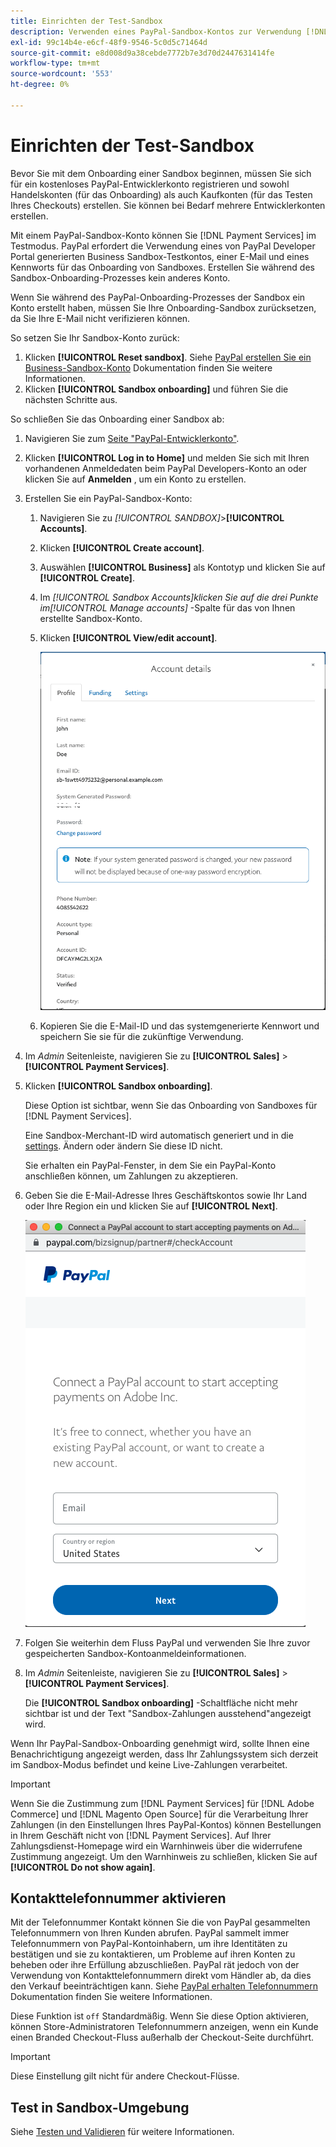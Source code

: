 ```yaml
---
title: Einrichten der Test-Sandbox
description: Verwenden eines PayPal-Sandbox-Kontos zur Verwendung [!DNL Payment Services] im Testmodus.
exl-id: 99c14b4e-e6cf-48f9-9546-5c0d5c71464d
source-git-commit: e8d008d9a38cebde7772b7e3d70d2447631414fe
workflow-type: tm+mt
source-wordcount: '553'
ht-degree: 0%

---
```


# Einrichten der Test-Sandbox

Bevor Sie mit dem Onboarding einer Sandbox beginnen, müssen Sie sich für ein kostenloses PayPal-Entwicklerkonto registrieren und sowohl Handelskonten (für das Onboarding) als auch Kaufkonten (für das Testen Ihres Checkouts) erstellen. Sie können bei Bedarf mehrere Entwicklerkonten erstellen.

Mit einem PayPal-Sandbox-Konto können Sie [!DNL Payment Services] im Testmodus. PayPal erfordert die Verwendung eines von PayPal Developer Portal generierten Business Sandbox-Testkontos, einer E-Mail und eines Kennworts für das Onboarding von Sandboxes. Erstellen Sie während des Sandbox-Onboarding-Prozesses kein anderes Konto.

Wenn Sie während des PayPal-Onboarding-Prozesses der Sandbox ein Konto erstellt haben, müssen Sie Ihre Onboarding-Sandbox zurücksetzen, da Sie Ihre E-Mail nicht verifizieren können.

So setzen Sie Ihr Sandbox-Konto zurück:

1. Klicken **[!UICONTROL Reset sandbox]**. Siehe [PayPal erstellen Sie ein Business-Sandbox-Konto](https://developer.paypal.com/docs/api-basics/sandbox/accounts/#create-a-business-sandbox-account) Dokumentation finden Sie weitere Informationen.
1. Klicken **[!UICONTROL Sandbox onboarding]** und führen Sie die nächsten Schritte aus.

So schließen Sie das Onboarding einer Sandbox ab:

1. Navigieren Sie zum [Seite &quot;PayPal-Entwicklerkonto&quot;](https://developer.paypal.com/developer/accounts/).
1. Klicken **[!UICONTROL Log in to Home]** und melden Sie sich mit Ihren vorhandenen Anmeldedaten beim PayPal Developers-Konto an oder klicken Sie auf **Anmelden** , um ein Konto zu erstellen.
1. Erstellen Sie ein PayPal-Sandbox-Konto:
   1. Navigieren Sie zu _[!UICONTROL SANDBOX]_>**[!UICONTROL Accounts]**.
   1. Klicken **[!UICONTROL Create account]**.
   1. Auswählen **[!UICONTROL Business]** als Kontotyp und klicken Sie auf **[!UICONTROL Create]**.
   1. Im _[!UICONTROL Sandbox Accounts]_klicken Sie auf die drei Punkte im_[!UICONTROL Manage accounts]_ -Spalte für das von Ihnen erstellte Sandbox-Konto.
   1. Klicken **[!UICONTROL View/edit account]**.

      ![PayPal - Sandbox-Konto anzeigen/bearbeiten](assets/onboarding-viewedit-sandbox.png)

   1. Kopieren Sie die E-Mail-ID und das systemgenerierte Kennwort und speichern Sie sie für die zukünftige Verwendung.

1. Im _Admin_ Seitenleiste, navigieren Sie zu **[!UICONTROL Sales]** > **[!UICONTROL Payment Services]**.
1. Klicken **[!UICONTROL Sandbox onboarding]**.

   Diese Option ist sichtbar, wenn Sie das Onboarding von Sandboxes für [!DNL Payment Services].

   Eine Sandbox-Merchant-ID wird automatisch generiert und in die [settings](settings.md). Ändern oder ändern Sie diese ID nicht.

   Sie erhalten ein PayPal-Fenster, in dem Sie ein PayPal-Konto anschließen können, um Zahlungen zu akzeptieren.

1. Geben Sie die E-Mail-Adresse Ihres Geschäftskontos sowie Ihr Land oder Ihre Region ein und klicken Sie auf **[!UICONTROL Next]**.

   ![PayPal - PayPal-Konto für Zahlungen verbinden](assets/paypal-connectacct.png)

1. Folgen Sie weiterhin dem Fluss PayPal und verwenden Sie Ihre zuvor gespeicherten Sandbox-Kontoanmeldeinformationen.
1. Im _Admin_ Seitenleiste, navigieren Sie zu **[!UICONTROL Sales]** > **[!UICONTROL Payment Services]**.

   Die **[!UICONTROL Sandbox onboarding]** -Schaltfläche nicht mehr sichtbar ist und der Text &quot;Sandbox-Zahlungen ausstehend&quot;angezeigt wird.

Wenn Ihr PayPal-Sandbox-Onboarding genehmigt wird, sollte Ihnen eine Benachrichtigung angezeigt werden, dass Ihr Zahlungssystem sich derzeit im Sandbox-Modus befindet und keine Live-Zahlungen verarbeitet.

>[!IMPORTANT]
>
>Wenn Sie die Zustimmung zum [!DNL Payment Services] für [!DNL Adobe Commerce] und [!DNL Magento Open Source] für die Verarbeitung Ihrer Zahlungen (in den Einstellungen Ihres PayPal-Kontos) können Bestellungen in Ihrem Geschäft nicht von [!DNL Payment Services]. Auf Ihrer Zahlungsdienst-Homepage wird ein Warnhinweis über die widerrufene Zustimmung angezeigt. Um den Warnhinweis zu schließen, klicken Sie auf **[!UICONTROL Do not show again]**.

## Kontakttelefonnummer aktivieren

Mit der Telefonnummer Kontakt können Sie die von PayPal gesammelten Telefonnummern von Ihren Kunden abrufen. PayPal sammelt immer Telefonnummern von PayPal-Kontoinhabern, um ihre Identitäten zu bestätigen und sie zu kontaktieren, um Probleme auf ihren Konten zu beheben oder ihre Erfüllung abzuschließen. PayPal rät jedoch von der Verwendung von Kontakttelefonnummern direkt vom Händler ab, da dies den Verkauf beeinträchtigen kann. Siehe [PayPal erhalten Telefonnummern](https://developer.paypal.com/docs/admin/checkout-settings/#get-contact-telephone-numbers) Dokumentation finden Sie weitere Informationen.

Diese Funktion ist `off` Standardmäßig. Wenn Sie diese Option aktivieren, können Store-Administratoren Telefonnummern anzeigen, wenn ein Kunde einen Branded Checkout-Fluss außerhalb der Checkout-Seite durchführt.

>[!IMPORTANT]
>
>Diese Einstellung gilt nicht für andere Checkout-Flüsse.

## Test in Sandbox-Umgebung

Siehe [Testen und Validieren](test-validate.md) für weitere Informationen.
